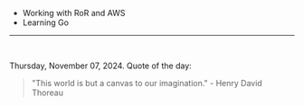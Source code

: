 - Working with RoR and AWS
- Learning Go

---

<br>

<!-- quote_marker -->
Thursday, November 07, 2024. Quote of the day:

> "This world is but a canvas to our imagination." - Henry David Thoreau
